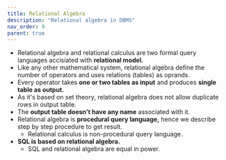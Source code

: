 ```yaml
---
title: Relational Algebra
description: "Relational algebra in DBMS"
nav_order: 9
parent: true
---
```


- Relational algebra and relational calculus are two formal query languages accisiated with **relational model.**
- Like any other mathematical system, relational algebra define the number of operators and uses relations (tables) as oprands.
- Every operator takes **one or two tables as input** and produces **single table as output.**
- As it's based on set theory, relational algebra does not allow duplicate rows in output table.
- The **output table doesn't have any name** associated with it.
- Relational algebra is **procedural query language,** hence we describe step by step procedure to get result.
    - Relational calculus is non-procedural query language.
- **SQL is based on relational algebra.**
    - SQL and relational algebra are equal in power.
